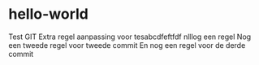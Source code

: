 # hello-world
Test GIT
Extra regel
aanpassing voor tesabcdfeftfdf
nlllog een regel
Nog een tweede regel voor tweede commit
En nog een regel voor de derde commit

